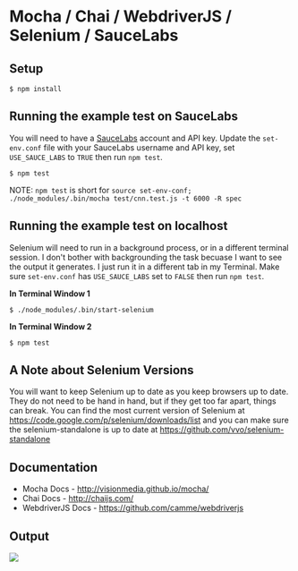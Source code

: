 # Mocha / Chai / WebdriverJS / Selenium / SauceLabs


## Setup

    $ npm install


## Running the example test on SauceLabs
You will need to have a [SauceLabs][saucelabs] account and API key.  Update the `set-env.conf` file with
your SauceLabs username and API key, set `USE_SAUCE_LABS` to `TRUE` then run `npm test`.

    $ npm test

NOTE: `npm test` is short for `source set-env-conf; ./node_modules/.bin/mocha test/cnn.test.js -t 6000 -R spec`


## Running the example test on localhost
Selenium will need to run in a background process, or in a different terminal session.  I don't bother
with backgrounding the task becuase I want to see the output it generates.  I just run it in a different
tab in my Terminal.  Make sure `set-env.conf` has `USE_SAUCE_LABS` set to `FALSE` then run `npm test`.

**In Terminal Window 1**

    $ ./node_modules/.bin/start-selenium

**In Terminal Window 2**

    $ npm test


## A Note about Selenium Versions
You will want to keep Selenium up to date as you keep browsers up to date.  They do not need to
be hand in hand, but if they get too far apart, things can break.  You can find the most current
version of Selenium at <https://code.google.com/p/selenium/downloads/list> and you can make sure
the selenium-standalone is up to date at <https://github.com/vvo/selenium-standalone>


## Documentation

- Mocha Docs - <http://visionmedia.github.io/mocha/>
- Chai Docs - <http://chaijs.com/>
- WebdriverJS Docs - <https://github.com/camme/webdriverjs>


## Output

![](http://new.tinygrab.com/d34460e8161c5ffd603d17f09c6bbe139dadfc2372.png)




[saucelabs]: https://saucelabs.com
